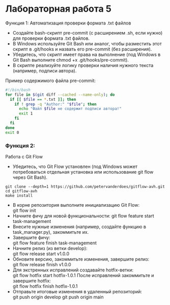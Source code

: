 # Лабораторная работа 5

Функция 1: 
Автоматизация проверки формата .txt файлов   
* Создайте bash-скрипт pre-commit (с расширением .sh, если нужно) для проверки формата .txt файлов.  
* В Windows используйте Git Bash или аналог, чтобы разместить этот скрипт в .git/hooks и назвать его pre-commit (без расширения).
* Убедитесь, что скрипт имеет права на выполнение (под Windows в Git Bash выполните chmod +x .git/hooks/pre-commit).  
* В скрипте реализуйте логику проверки наличия нужного текста (например, подписи автора).  

Пример содержимого файла pre-commit:
```bash
#!/bin/bash
for file in $(git diff --cached --name-only); do
  if [[ $file == *.txt ]]; then
    if ! grep -q "Author:" "$file"; then
      echo "Файл $file не содержит подписи автора!"
      exit 1
    fi
  fi
done
exit 0
```
### Функция 2: 
Работа с Git Flow 
* Убедитесь, что Git Flow установлен (под Windows может потребоваться отдельная установка или использование git flow через Git Bash).
```
git clone --depth=1 https://github.com/petervanderdoes/gitflow-avh.git
cd gitflow-avh
make install
```
* В корне репозитория выполните инициализацию Git Flow:  
git flow init
* Начните фичу для новой функциональности:
git flow feature start task-management
* Внесите нужные изменения (например, создайте функцию в task_manager.py), закоммитьте их.
* Завершите фичу:  
git flow feature finish task-management
* Начните релиз (из ветки develop):  
git flow release start v1.0.0
* Обновите версию, закоммитьте изменения, завершите релиз:  
git flow release finish v1.0.0
* Для экстренных исправлений создавайте hotfix-ветки:  
git flow hotfix start hotfix-1.0.1
После исправлений закоммитьте и завершите hotfix:  
git flow hotfix finish hotfix-1.0.1
* Отправьте итоговые изменения в удаленный репозиторий:  
git push origin develop
git push origin main
